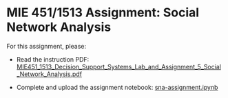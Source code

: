 # MIE 451/1513 Assignment: Social Network Analysis

For this assignment, please:

- Read the instruction PDF:  [MIE451_1513_Decision_Support_Systems_Lab_and_Assignment_5_Social_Network_Analysis.pdf](MIE451_1513_Decision_Support_Systems_Lab_and_Assignment_5_Social_Network_Analysis.pdf)  

- Complete and upload the assignment notebook: [sna-assignment.ipynb](sna-assignment.ipynb) 
